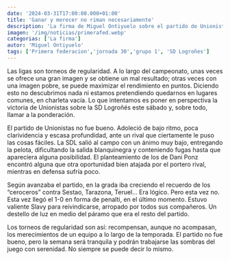 ```yaml
---
date: '2024-03-31T17:00:00.000+01:00'
title: 'Ganar y merecer no riman necesariamente'
description: 'La firma de Miguel Ontiyuelo sobre el partido de Unionistas contra SD Logroñés. Primera federación grupo 1, jornada 30'
imagen: '/img/noticias/primerafed.webp'
categorias: ['La firma']
autor: 'Miguel Ontiyuelo'
tags: ['Primera federacion','jornada 30','grupo 1', 'SD Logroñes']
---
```


Las ligas son torneos de regularidad. A lo largo del campeonato, unas veces se ofrece una gran imagen y se obtiene un mal resultado; otras veces con una imagen pobre, se puede maximizar el rendimiento en puntos. Diciendo esto no descubrimos nada ni estamos pretendiendo quedarnos en lugares comunes, en charleta vacía. Lo que intentamos es poner en perspectiva la victoria de Unionistas sobre la SD Logroñés este sábado y, sobre todo, llamar a la ponderación.

El partido de Unionistas no fue bueno. Adoleció de bajo ritmo, poca clarividencia y escasa profundidad, ante un rival que ciertamente le puso las cosas fáciles. La SDL salió al campo con un ánimo muy bajo, entregando la pelota, dificultando la salida blanquinegra y conteniendo fugas hasta que apareciera alguna posibilidad. El planteamiento de los de Dani Ponz encontró alguna que otra oportunidad bien atajada por el portero rival, mientras en defensa sufría poco.

Según avanzaba el partido, en la grada iba creciendo el recuerdo de los “ceroceros” contra Sestao, Tarazona, Teruel… Era lógico. Pero esta vez no. Esta vez llegó el 1-0 en forma de penalti, en el último momento. Estuvo valiente Slavy para reivindicarse, arropado por todos sus compañeros. Un destello de luz en medio del páramo que era el resto del partido.

Los torneos de regularidad son así: recompensan, aunque no acompasan, los merecimientos de un equipo a lo largo de la temporada. El partido no fue bueno, pero la semana será tranquila y podrán trabajarse las sombras del juego con serenidad. No siempre se puede decir lo mismo.

